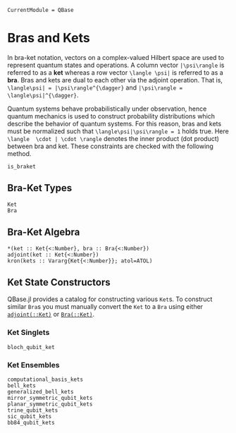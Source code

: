 ```@meta
CurrentModule = QBase
```
# Bras and Kets

In bra-ket notation, vectors on a complex-valued Hilbert space are used to represent
quantum states and operations.
A column vector ``|\psi\rangle`` is referred to as a **ket** whereas a row vector
``\langle \psi|`` is referred to as a **bra**.
Bras and kets are dual to each other via the adjoint operation.
That is, ``\langle\psi| = |\psi\rangle^{\dagger}`` and ``|\psi\rangle = \langle\psi|^{\dagger}``.

Quantum systems behave probabilistically under observation, hence quantum mechanics
is used to construct probability distributions which describe the behavior of quantum
systems.
For this reason, bras and kets must be normalized such that ``\langle\psi|\psi\rangle = 1`` holds true.
Here ``\langle  \cdot | \cdot \rangle`` denotes the inner product (dot product) between bra and ket.
These constraints are checked with the following method.

```@docs
is_braket
```

## Bra-Ket Types

```@docs
Ket
Bra
```

## Bra-Ket Algebra

```@docs
*(ket :: Ket{<:Number}, bra :: Bra{<:Number})
adjoint(ket :: Ket{<:Number})
kron(kets :: Vararg{Ket{<:Number}}; atol=ATOL)
```

## Ket State Constructors

QBase.jl provides a catalog for constructing various `Ket`s.
To construct similar `Bra`s you must manually convert the `Ket` to a `Bra` using
either [`adjoint(::Ket)`](@ref) or [`Bra(::Ket)`](@ref).

### Ket Singlets
```@docs
bloch_qubit_ket
```

### Ket Ensembles
```@docs
computational_basis_kets
bell_kets
generalized_bell_kets
mirror_symmetric_qubit_kets
planar_symmetric_qubit_kets
trine_qubit_kets
sic_qubit_kets
bb84_qubit_kets
```
